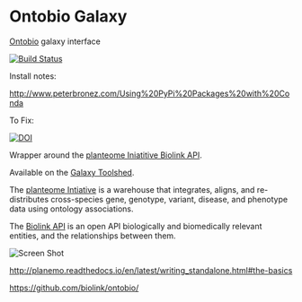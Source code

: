 # Ontobio Galaxy
[Ontobio](http://nbviewer.jupyter.org/github/biolink/ontobio/) galaxy interface


[![Build Status](https://travis-ci.org/nathandunn/ontobio_galaxy.svg?branch=master)](https://travis-ci.org/nathandunn/ontobio_galaxy)


Install notes:

http://www.peterbronez.com/Using%20PyPi%20Packages%20with%20Conda


To Fix: 

[![DOI](https://zenodo.org/badge/94568147.svg)](https://zenodo.org/badge/latestdoi/94568147)



Wrapper around the [planteome Iniatitive Biolink API](https://biolink.planteome.org/api/).

Available on the [Galaxy Toolshed](https://toolshed.g2.bx.psu.edu/repository?repository_id=6a4f55387fe48fbd).

The [planteome Intiative](http://planteome.org/) is a warehouse that integrates, aligns, and re-distributes cross-species gene, genotype, variant, disease, and phenotype data using ontology associations.

The [Biolink API](https://github.com/biolink/biolink-api) is an open API  biologically and biomedically relevant entities, and the relationships between them.



![Screen Shot](images/ScreenShot1.png)



http://planemo.readthedocs.io/en/latest/writing_standalone.html#the-basics

https://github.com/biolink/ontobio/




